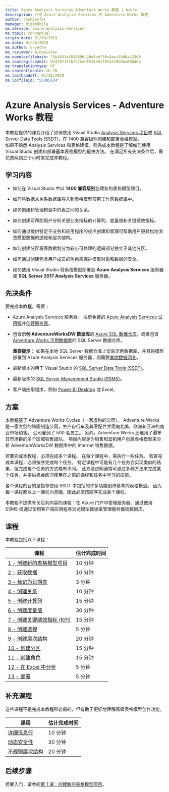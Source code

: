 ```yaml
---
title: Azure Analysis Services Adventure Works 教程 | Azure
description: 介绍 Azure Analysis Services 的 Adventure Works 教程
author: rockboyfor
manager: digimobile
ms.service: azure-analysis-services
ms.topic: conceptual
origin.date: 01/09/2019
ms.date: 01/28/2019
ms.author: v-yeche
ms.reviewer: minewiskan
ms.openlocfilehash: 71b3031ef819896c20efedf30c4acc59dba42360
ms.sourcegitcommit: b24f0712fbf21eadf515481f0fa219bbba08bd0a
ms.translationtype: HT
ms.contentlocale: zh-CN
ms.lasthandoff: 01/28/2019
ms.locfileid: "55085634"
---
```

# <a name="azure-analysis-services---adventure-works-tutorial"></a>Azure Analysis Services - Adventure Works 教程

本教程提供的课程介绍了如何使用 Visual Studio [Analysis Services 项目](https://marketplace.visualstudio.com/items?itemName=ProBITools.MicrosoftAnalysisServicesModelingProjects)或 [SQL Server Data Tools (SSDT)](https://docs.microsoft.com/sql/ssdt/download-sql-server-data-tools-ssdt)，在 1400 兼容级别创建和部署表格模型。  
如果不熟悉 Analysis Services 和表格建模，则完成本教程是了解如何使用 Visual Studio 创建和部署基本表格模型的最快方法。 在满足所有先决条件后，需花费两到三个小时来完成本教程。  

## <a name="what-you-learn"></a>学习内容   

-   如何在 Visual Studio 中以 **1400 兼容级别**创建新的表格模型项目。

-   如何将数据从关系数据库导入到表格模型项目工作区数据库中。  

-   如何创建和管理模型中的表之间的关系。  

-   如何创建可帮助用户分析关键业务指标的计算列、度量值和关键绩效指标。  

-   如何通过提供特定于业务和应用程序的视点创建和管理可帮助用户更轻松地浏览模型数据的透视和层次结构。  

-   如何创建分区将表数据划分为较小可处理的逻辑部分独立于其他分区。  

-   如何通过创建包含用户成员的角色来保护模型对象和数据的安全。  

-   如何使用 Visual Studio 将表格模型部署到 **Azure Analysis Services** 服务器或 **SQL Server 2017 Analysis Services** 服务器。  

## <a name="prerequisites"></a>先决条件  
要完成本教程，需要：  

-   Azure Analysis Services 服务器。 注册免费的 [Azure Analysis Services 试用版](https://www.azure.cn/home/features/analysis-services/)并[创建服务器](../analysis-services-create-server.md)。 

-   包含**示例 AdventureWorksDW 数据库**的 [Azure SQL 数据仓库](../../sql-data-warehouse/create-data-warehouse-portal.md)，或者包含 [Adventure Works 示例数据库](https://github.com/Microsoft/sql-server-samples/releases/tag/adventureworks)的 SQL Server 数据仓库。

    **重要提示：** 如果在本地 SQL Server 数据仓库上安装示例数据库，并且将模型部署到 Azure Analysis Services 服务器，则需要[本地数据网关](../analysis-services-gateway.md)。

-   最新版本的用于 Visual Studio 的 [SQL Server Data Tools (SSDT)](https://msdn.microsoft.com/library/mt204009.aspx)。

-   最新版本的 [SQL Server Management Studio (SSMS)](https://docs.microsoft.com/sql/ssms/download-sql-server-management-studio-ssms)。    

-   客户端应用程序，例如 [Power BI Desktop](https://powerbi.microsoft.com/desktop/) 或 Excel。 

## <a name="scenario"></a>方案  
本教程基于 Adventure Works Cycles（一家虚构的公司）。 Adventure Works 是一家大型的跨国制造公司，生产自行车及其零配件并面向北美、欧洲和亚洲的商业市场销售。 公司雇佣了 500 名员工。 另外，Adventure Works 还雇用了遍布其市场群的多个区域销售团队。 项目内容是为销售和营销用户创建表格模型来分析 AdventureWorksDW 数据库中的 Internet 销售数据。  

若要完成本教程，必须完成多个课程。 在每个课程中，需执行一些任务。 若要完成本课程，必须按序完成每个任务。 特定课程中可能有几个任务会实现类似的结果，但完成每个任务的方式略有不同。 此方法说明通常可通过多种方法来完成某个任务，并提供机会练习使用在之前的课程和任务中学习的技能。  

各个课程的目的是指导使用 SSDT 中包括的许多功能创作基本的表格模型。 因为每一课程都以上一课程为基础，因此必须按顺序完成各个课程。

本教程不提供有关后列内容的课程：在 Azure 门户中管理服务器、通过使用 SSMS 或通过使用客户端应用程序浏览模型数据来管理服务器或数据库。 

## <a name="lessons"></a>课程  
本教程包括以下课程：  

|课程|估计完成时间|  
|----------|------------------------------|  
|[1 - 创建新的表格模型项目](../tutorials/aas-lesson-1-create-a-new-tabular-model-project.md)|10 分钟|  
|[2 - 获取数据](../tutorials/aas-lesson-2-get-data.md)|10 分钟|  
|[3 - 标记为日期表](../tutorials/aas-lesson-3-mark-as-date-table.md)|3 分钟|  
|[4 - 创建关系](../tutorials/aas-lesson-4-create-relationships.md)|10 分钟|  
|[5 - 创建计算列](../tutorials/aas-lesson-5-create-calculated-columns.md)|15 分钟|
|[6 - 创建度量值](../tutorials/aas-lesson-6-create-measures.md)|30 分钟|  
|[7 - 创建关键绩效指标 (KPI)](../tutorials/aas-lesson-7-create-key-performance-indicators.md)|15 分钟|  
|[8 - 创建透视](../tutorials/aas-lesson-8-create-perspectives.md)|5 分钟|  
|[9 - 创建层次结构](../tutorials/aas-lesson-9-create-hierarchies.md)|20 分钟|  
|[10 - 创建分区](../tutorials/aas-lesson-10-create-partitions.md)|15 分钟|  
|[11 - 创建角色](../tutorials/aas-lesson-11-create-roles.md)|15 分钟|  
|[12 - 在 Excel 中分析](../tutorials/aas-lesson-12-analyze-in-excel.md)|5 分钟| 
|[13 - 部署](../tutorials/aas-lesson-13-deploy.md)|5 分钟|  

## <a name="supplemental-lessons"></a>补充课程  
这些课程不是完成本教程所必需的，但有助于更好地理解高级表格模型创作功能。  

|课程|估计完成时间|  
|----------|------------------------------|  
|[详细信息行](../tutorials/aas-supplemental-lesson-detail-rows.md)|10 分钟|
|[动态安全性](../tutorials/aas-supplemental-lesson-dynamic-security.md)|30 分钟|
|[不规则层次结构](../tutorials/aas-supplemental-lesson-ragged-hierarchies.md)|20 分钟| 

## <a name="next-steps"></a>后续步骤  
若要入门，请参阅[第 1 课：创建新的表格模型项目](../tutorials/aas-lesson-1-create-a-new-tabular-model-project.md)。

<!--Update_Description: update meta properties -->
